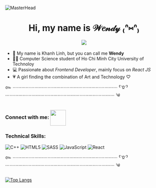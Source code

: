 ![MasterHead](https://www.westcoastyogaperth.com/wp-content/uploads/2019/07/GrossCornyAustraliankestrel-max-1mb.gif)
<h1 align="center">Hi, my name is 𝒲𝑒𝓃𝒹𝓎 ₍ᐢ⑅ᐢ₎ </h1>
<h4 align="center">
  <a href="https://github.com/DenverCoder1/readme-typing-svg"><img src="https://readme-typing-svg.herokuapp.com?lines=Welcome+to+Wendy's+code+world;Art+and+Technology+lover+♡&center=true&width=500&height=50"></a>
</h4>

- 🐰 My name is Khanh Linh, but you can call me <b>Wendy</b>
- 👩‍💻 Computer Science student of Ho Chi Minh City University of Technoloy 
- 💻 Passionate about <i>Frontend Developer</i>, mainly focus on <i>React JS</i>
- :heartpulse: A girl finding the combination of Art and Technology ♡

៚ ⋯⋯⋯⋯⋯⋯⋯⋯⋯⋯⋯⋯⋯⋯⋯⋯⋯⋯⋯⋯⋯⋯⋯⋯ ˁᱸᲲᱸˀ ⋯⋯⋯⋯⋯⋯⋯⋯⋯⋯⋯⋯⋯⋯⋯⋯⋯⋯⋯⋯⋯⋯⋯⋯⋯ ༄

### <span><b>Connect with me: </b></span> <span><a href="https://www.facebook.com/ntkhanhlinh26" target="blank"><img align="center" src="https://img.icons8.com/bubbles/1000/000000/facebook.png" alt="" height="50" width="50" /></a></span>

### Technical Skills: 
![C++](https://img.shields.io/badge/c++-%2300599C.svg?style=for-the-badge&logo=c%2B%2B&logoColor=white)
![HTML5](https://img.shields.io/badge/html5-%23E34F26.svg?style=for-the-badge&logo=html5&logoColor=white)
![SASS](https://img.shields.io/badge/Sass-CC6699?style=for-the-badge&logo=sass&logoColor=white)
![JavaScript](https://img.shields.io/badge/javascript-%23323330.svg?style=for-the-badge&logo=javascript&logoColor=%23F7DF1E)
![React](https://img.shields.io/badge/React-20232A?style=for-the-badge&logo=react&logoColor=61DAFB)

៚ ⋯⋯⋯⋯⋯⋯⋯⋯⋯⋯⋯⋯⋯⋯⋯⋯⋯⋯⋯⋯⋯⋯⋯⋯ ˁᱸᲲᱸˀ ⋯⋯⋯⋯⋯⋯⋯⋯⋯⋯⋯⋯⋯⋯⋯⋯⋯⋯⋯⋯⋯⋯⋯⋯⋯ ༄

[![Top Langs](https://github-readme-stats.vercel.app/api/top-langs/?username=wendy02062001&layout=compact)](https://github.com/anuraghazra/github-readme-stats)

